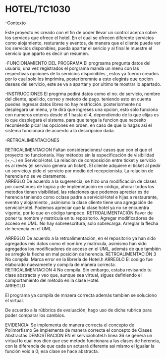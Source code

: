 # HOTEL/TC1030
-Contexto

Este proyecto es creado con el fin de poder llevar un control acerca sobre los servicos que ofrece el hotel. En el cual se ofrecen diferente servicios como alojamiento, resturante y eventos, de manera que el cliente puede ver los servicios disponibles, pueda apartar el sericio y al final le muestre el servicio que aparto  es decir un resumen.

-FUNCIONAMIENTO DEL PROGRAMA
El progrsama pregunta datos del usuario, una vez registrados el porgrama manda un menu con las respectivas opciones de lo servicios dispoinibles , estos ya fueron creados por lo cual solo los imprimira, posterioremnte a esto elegirás que opcion deseas del servicio, este se va a apartar y por ultimo te mostrar lo  apartado.



-INSTRUCCIONES
El progrma pedirá datos como el no. de servicio, nombre del cliente, apellido, correo y metodo de pago. teniendo esto en cuenta puedes ingresar datos libres no hay restricción.
posteriormente no desplegará un menu, y te dirá que ingreses una opcion, esto solo funciona con numeros enteros desde el 1 hasta el 4, dependiendo de lo que elijas es lo que desplegará el sistema. para que tenga la funcion que necesito recomiendo picar las opciones en orden, en caso de que lo hagas asi el sistema funcionará de acuerdo a la descripcion dada.


-RETROALIMENTACIONES 

RETROALIMENTACION
Faltan consideraciones/ casos que con el que el proyecto no funcionaría. Hay métodos sin la especificación de visibilidad (+,-..) en ServicioHotel. La relación de composición entre ticket y servicio es al revés (el servicio genera un ticket). El cliente adquiere el ticket al pedir un servicio,y pide el servicio por medio del recepcionista. La relación de herencia no se ve claramente.			
ARREGLO
De acuerdo a la sugerencia, se hizo una modificación de clases por cuestiones de logica y de implemntación en código, ahorar todos los metodos tienen visibilidad, las relaciones que podemos apreciar es de herencia teniendo como cclase padre a servicioHotel e hijas a restaurante, evento y alojamiento , asimismo la clase cliente tiene una agregación de servicioHotel. Podemos apreciar que la clase hotel ya no se encuentra vigente, por lo que en código tampoco.
RETROALIMENTACIÓN
Favor de poner tu nombre y matrícula en tu repositorio. Agregar modificadores de acceso en UML. No hay sobreescritura, solo sobrecarga. Arreglar la flecha de herencia en el UML.			

ARREGLO
De acuerdo a la retroalimentación, en el repositorio ya han sido agregados mis datos como el nombre y matricula, asimismo han sido agregados los modificadores de acceso en el UML, además de que también se arreglo la flecha en mal posición de herencia.
RETROALIMENTACIÓN 3
No compila. Marca error en la librería <stream> de Hotel.h
ARREGLO
El codigo fue elaborado nuevamente y compila de manera correcta.
RETROALIMENTACION 4
No compila. Sin embargo, estaba revisando tu clase abstracta y veo que, aunque sea virtual, sigues definiendo el comportamiento del método en la clase Hotel.	
ARREGLO 

El programa ya compila de mnaera correcta además tambien se soluciono el virtual.

De acuerdo a la rúbbrica de evaluación, hago uso de dicha rubrica para poder comparar los cambios.

EVIDENCIA:
Se implementa de manera correcta el concepto de Polimorfismo
Se implementa de manera correcta el concepto de Clases Abstractas
DEMOSTRACIÓN
EN el serviciohotel.h linea 36 se genera un virtual lo cual nos dice que ese metodo funcionara a las clases de herencia, con la diferencia de que cada un actuará diferente asi mismo el igualar la función void a 0; esa clase se hace abstracta. 


